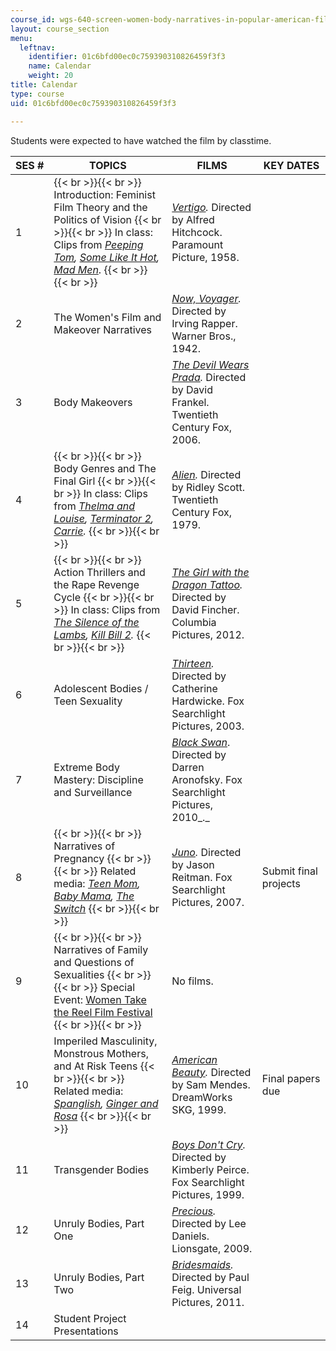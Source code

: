 ```yaml
---
course_id: wgs-640-screen-women-body-narratives-in-popular-american-film-spring-2014
layout: course_section
menu:
  leftnav:
    identifier: 01c6bfd00ec0c759390310826459f3f3
    name: Calendar
    weight: 20
title: Calendar
type: course
uid: 01c6bfd00ec0c759390310826459f3f3

---
```


Students were expected to have watched the film by classtime.

| SES # | TOPICS | FILMS | KEY DATES |
| --- | --- | --- | --- |
| 1 |  {{< br >}}{{< br >}} Introduction: Feminist Film Theory and the Politics of Vision {{< br >}}{{< br >}} In class: Clips from _[Peeping Tom](http://www.imdb.com/title/tt0054167/?ref_=nv_sr_1), [Some Like It Hot](http://www.imdb.com/title/tt0053291/?ref_=fn_al_tt_1), [Mad Men](http://www.imdb.com/title/tt0804503/?ref_=fn_al_tt_1)_. {{< br >}}{{< br >}}  | _[Vertigo](http://www.imdb.com/title/tt0052357/?ref_=fn_al_tt_1)._ Directed by Alfred Hitchcock. Paramount Picture, 1958. | &nbsp; |
| 2 | The Women's Film and Makeover Narratives | _[Now, Voyager](http://www.imdb.com/title/tt0035140/?ref_=fn_al_tt_2)._ Directed by Irving Rapper. Warner Bros., 1942. | &nbsp; |
| 3 | Body Makeovers | _[The Devil Wears Prada](http://www.imdb.com/title/tt0458352/?ref_=nv_sr_1)._ Directed by David Frankel. Twentieth Century Fox, 2006. | &nbsp; |
| 4 |  {{< br >}}{{< br >}} Body Genres and The Final Girl {{< br >}}{{< br >}} In class: Clips from _[Thelma and Louise](http://www.imdb.com/title/tt0103074/), [Terminator 2](http://www.imdb.com/title/tt0103064/?ref_=nv_sr_1), [Carrie](http://www.imdb.com/title/tt0074285/?ref_=fn_al_tt_2)._ {{< br >}}{{< br >}}  | _[Alien](http://www.imdb.com/title/tt0078748/?ref_=fn_al_tt_1)._ Directed by Ridley Scott. Twentieth Century Fox, 1979. | &nbsp; |
| 5 |  {{< br >}}{{< br >}} Action Thrillers and the Rape Revenge Cycle {{< br >}}{{< br >}} In class: Clips from _[The Silence of the Lambs](http://www.imdb.com/title/tt0102926/?ref_=nv_sr_1), [Kill Bill 2](http://www.imdb.com/title/tt0378194/?ref_=nv_sr_2)._ {{< br >}}{{< br >}}  | _[The Girl with the Dragon Tattoo](http://www.imdb.com/title/tt1568346/?ref_=nv_sr_1)._ Directed by David Fincher. Columbia Pictures, 2012. | &nbsp; |
| 6 | Adolescent Bodies / Teen Sexuality | _[Thirteen](http://www.imdb.com/title/tt0328538/?ref_=fn_al_tt_1)._ Directed by Catherine Hardwicke. Fox Searchlight Pictures, 2003. | &nbsp; |
| 7 | Extreme Body Mastery: Discipline and Surveillance | [_Black Swan_](http://www.imdb.com/title/tt0947798/?ref_=fn_al_tt_1). Directed by Darren Aronofsky. Fox Searchlight Pictures, 2010_._ | &nbsp; |
| 8 |  {{< br >}}{{< br >}} Narratives of Pregnancy {{< br >}}{{< br >}} Related media: _[Teen Mom](http://www.imdb.com/title/tt1566154/?ref_=fn_al_tt_1), [Baby Mama](http://www.imdb.com/title/tt0871426/?ref_=nv_sr_1), [The Switch](http://www.imdb.com/title/tt0889573/?ref_=nv_sr_1)_ {{< br >}}{{< br >}}  | _[Juno](http://www.imdb.com/title/tt0467406/?ref_=nv_sr_2)._ Directed by Jason Reitman. Fox Searchlight Pictures, 2007. | Submit final projects |
| 9 |  {{< br >}}{{< br >}} Narratives of Family and Questions of Sexualities {{< br >}}{{< br >}} Special Event: [Women Take the Reel Film Festival](http://web.mit.edu/gcws/news+events/2014women-reel.html) {{< br >}}{{< br >}}  | No films. | &nbsp; |
| 10 | Imperiled Masculinity, Monstrous Mothers, and At Risk Teens {{< br >}}{{< br >}} Related media: _[Spanglish](http://www.imdb.com/title/tt0371246/?ref_=fn_al_tt_1), [Ginger and Rosa](http://www.imdb.com/title/tt2115295/?ref_=fn_al_tt_1)_ {{< br >}}{{< br >}}  | _[American Beauty](http://www.imdb.com/title/tt0169547/?ref_=fn_al_tt_4)._ Directed by Sam Mendes. DreamWorks SKG, 1999. | Final papers due |
| 11 | Transgender Bodies | _[Boys Don't Cry](http://www.imdb.com/title/tt0171804/?ref_=nv_sr_1)._ Directed by Kimberly Peirce. Fox Searchlight Pictures, 1999. | &nbsp; |
| 12 | Unruly Bodies, Part One | _[Precious](http://www.imdb.com/title/tt0929632/?ref_=fn_al_tt_1)._ Directed by Lee Daniels. Lionsgate, 2009. | &nbsp; |
| 13 | Unruly Bodies, Part Two | _[Bridesmaids](http://www.imdb.com/title/tt1478338/?ref_=fn_al_tt_1)._ Directed by Paul Feig. Universal Pictures, 2011. | &nbsp; |
| 14 | Student Project Presentations | &nbsp; |